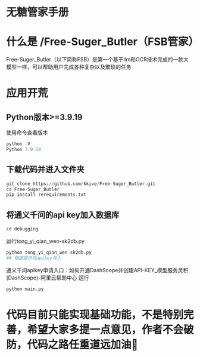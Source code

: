# 无糖管家手册
#  什么是 /Free-Suger_Butler（FSB管家）
Free-Suger_Butler（以下简称FSB）是第一个基于llm和OCR技术完成的一款大模型一样，可以帮助用户完成各种复杂以及繁琐的任务
# 应用开荒
## Python版本>=3.9.19
  使用命令查看版本
  ```python
python -V
  Python 3.9.19
```
## 下载代码并进入文件夹
```python
git clone https://github.com/kkive/Free-Suger_Butler.git
cd Free-Suger_Butler
pip install rerequirements.txt
```
## 将通义千问的api key加入数据库
```python
cd debugging
```
运行tong_yi_qian_wen-sk2db.py
```python
python tong_yi_qian_wen-sk2db.py
## 根据提示将apikey导入
```
通义千问apikey申请入口：如何开通DashScope并创建API-KEY_模型服务灵积(DashScope)-阿里云帮助中心
运行
```python
python main.py
```
# 代码目前只能实现基础功能，不是特别完善，希望大家多提一点意见，作者不会破防，代码之路任重道远加油💪
